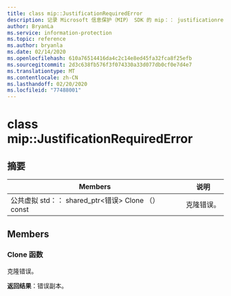 ```yaml
---
title: class mip::JustificationRequiredError
description: 记录 Microsoft 信息保护（MIP） SDK 的 mip：： justificationrequirederror 类。
author: BryanLa
ms.service: information-protection
ms.topic: reference
ms.author: bryanla
ms.date: 02/14/2020
ms.openlocfilehash: 610a76514416da4c2c14e8ed45fa32fca8f25efb
ms.sourcegitcommit: 2d3c638fb576f3f074330a33d077db0cf0e7d4e7
ms.translationtype: MT
ms.contentlocale: zh-CN
ms.lasthandoff: 02/20/2020
ms.locfileid: "77488001"
---
```

# <a name="class-mipjustificationrequirederror"></a>class mip::JustificationRequiredError 
  
## <a name="summary"></a>摘要
 Members                        | 说明                                
--------------------------------|---------------------------------------------
公共虚拟 std：： shared_ptr\<错误\> Clone （） const  |  克隆错误。
  
## <a name="members"></a>Members
  
### <a name="clone-function"></a>Clone 函数
克隆错误。

  
**返回结果**：错误副本。